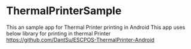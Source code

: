 # ThermalPrinterSample
This an sample app for Thermal Printer printing in Android
This app uses below library for printing in thermal Printer
https://github.com/DantSu/ESCPOS-ThermalPrinter-Android
